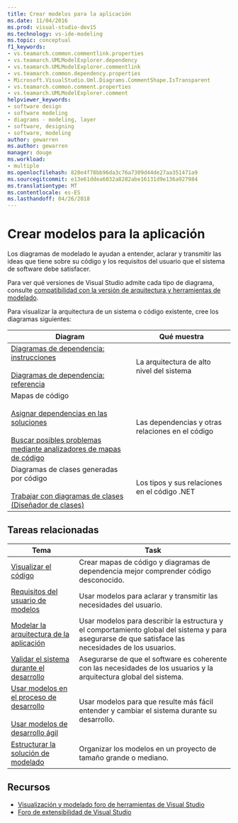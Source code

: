```yaml
---
title: Crear modelos para la aplicación
ms.date: 11/04/2016
ms.prod: visual-studio-dev15
ms.technology: vs-ide-modeling
ms.topic: conceptual
f1_keywords:
- vs.teamarch.common.commentlink.properties
- vs.teamarch.UMLModelExplorer.dependency
- vs.teamarch.UMLModelExplorer.commentlink
- vs.teamarch.common.dependency.properties
- Microsoft.VisualStudio.Uml.Diagrams.CommentShape.IsTransparent
- vs.teamarch.common.comment.properties
- vs.teamarch.UMLModelExplorer.comment
helpviewer_keywords:
- software design
- software modeling
- diagrams - modeling, layer
- software, designing
- software, modeling
author: gewarren
ms.author: gewarren
manager: douge
ms.workload:
- multiple
ms.openlocfilehash: 820e4f78bb96da3c76a7309d44de27aa351471a9
ms.sourcegitcommit: e13e61ddea6032a8282abe16131d9e136a927984
ms.translationtype: MT
ms.contentlocale: es-ES
ms.lasthandoff: 04/26/2018
---
```

# <a name="create-models-for-your-app"></a>Crear modelos para la aplicación

Los diagramas de modelado le ayudan a entender, aclarar y transmitir las ideas que tiene sobre su código y los requisitos del usuario que el sistema de software debe satisfacer.

Para ver qué versiones de Visual Studio admite cada tipo de diagrama, consulte [compatibilidad con la versión de arquitectura y herramientas de modelado](../modeling/what-s-new-for-design-in-visual-studio.md#VersionSupport).

Para visualizar la arquitectura de un sistema o código existente, cree los diagramas siguientes:

|**Diagram**|**Qué muestra**|
|-----------------|---------------|
|[Diagramas de dependencia: instrucciones](../modeling/layer-diagrams-guidelines.md)<br /><br /> [Diagramas de dependencia: referencia](../modeling/layer-diagrams-reference.md)|La arquitectura de alto nivel del sistema|
|Mapas de código<br /><br /> [Asignar dependencias en las soluciones](../modeling/map-dependencies-across-your-solutions.md)<br /><br /> [Buscar posibles problemas mediante analizadores de mapas de código](../modeling/find-potential-problems-using-code-map-analyzers.md)|Las dependencias y otras relaciones en el código|
|Diagramas de clases generadas por código<br /><br /> [Trabajar con diagramas de clases (Diseñador de clases)](../ide/working-with-class-diagrams-class-designer.md)|Los tipos y sus relaciones en el código .NET|

## <a name="related-tasks"></a>Tareas relacionadas

|**Tema**|**Task**|
|---------------|--------------|
|[Visualizar el código](../modeling/visualize-code.md)|Crear mapas de código y diagramas de dependencia mejor comprender código desconocido.|
|[Requisitos del usuario de modelos](../modeling/model-user-requirements.md)|Usar modelos para aclarar y transmitir las necesidades del usuario.|
|[Modelar la arquitectura de la aplicación](../modeling/model-your-app-s-architecture.md)|Usar modelos para describir la estructura y el comportamiento global del sistema y para asegurarse de que satisface las necesidades de los usuarios.|
|[Validar el sistema durante el desarrollo](../modeling/validate-your-system-during-development.md)|Asegurarse de que el software es coherente con las necesidades de los usuarios y la arquitectura global del sistema.|
|[Usar modelos en el proceso de desarrollo](../modeling/use-models-in-your-development-process.md)<br /><br /> [Usar modelos de desarrollo ágil](http://msdn.microsoft.com/592ac27c-3d3e-454a-9c38-b76658ed137f)|Usar modelos para que resulte más fácil entender y cambiar el sistema durante su desarrollo. |
|[Estructurar la solución de modelado](../modeling/structure-your-modeling-solution.md)|Organizar los modelos en un proyecto de tamaño grande o mediano.|

## <a name="resources"></a>Recursos

- [Visualización y modelado foro de herramientas de Visual Studio](http://go.microsoft.com/fwlink/?LinkId=184720)
- [Foro de extensibilidad de Visual Studio](https://social.msdn.microsoft.com/Forums/vstudio/en-US/home?forum=vsx)
